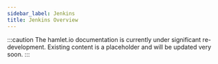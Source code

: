 ```yaml
---
sidebar_label: Jenkins
title: Jenkins Overview
---
```

:::caution
The hamlet.io documentation is currently under significant re-development. Existing content is a placeholder and will be updated very soon.
:::
